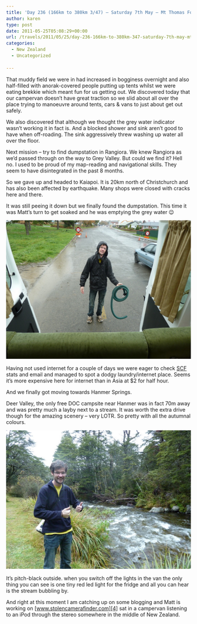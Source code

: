 ```yaml
---
title: 'Day 236 (166km to 380km 3/47) – Saturday 7th May – Mt Thomas Forest to Kaiapoi to Deer Valley, Lewis Pass'
author: karen
type: post
date: 2011-05-25T05:08:29+00:00
url: /travels/2011/05/25/day-236-166km-to-380km-347-saturday-7th-may-mt-thomas-forest-to-kaiapoi-to-deer-valley-lewis-pass/
categories:
  - New Zealand
  - Uncategorized

---
```

That muddy field we were in had increased in bogginess overnight and also half-filled with anorak-covered people putting up tents whilst we were eating brekkie which meant fun for us getting out. We discovered today that our campervan doesn’t have great traction so we slid about all over the place trying to manoeuvre around tents, cars & vans to just about get out safely.

We also discovered that although we thought the grey water indicator wasn’t working it in fact is. And a blocked shower and sink aren’t good to have when off-roading. The sink aggressively threw washing up water all over the floor. 

Next mission – try to find dumpstation in Rangiora. We knew Rangiora as we’d passed through on the way to Grey Valley. But could we find it? Hell no. I used to be proud of my map-reading and navigational skills. They seem to have disintegrated in the past 8 months.

So we gave up and headed to Kaiapoi. It is 20km north of Christchurch and has also been affected by earthquake. Many shops were closed with cracks here and there.

It was still peeing it down but we finally found the dumpstation. This time it was Matt’s turn to get soaked and he was emptying the grey water 😉

![](/travels-wp-content/uploads/2011/05/P1060151.jpg)

Having not used internet for a couple of days we were eager to check [SCF][2] stats and email and managed to spot a dodgy laundry/internet place. Seems it’s more expensive here for internet than in Asia at $2 for half hour. 

And we finally got moving towards Hanmer Springs.

Deer Valley, the only free DOC campsite near Hanmer was in fact 70m away and was pretty much a layby next to a stream. It was worth the extra drive though for the amazing scenery – very LOTR. So pretty with all the autumnal colours.&nbsp; 

![](/travels-wp-content/uploads/2011/05/P1060152.jpg)

It’s pitch-black outside. when you switch off the lights in the van the only thing you can see is one tiny red led light for the fridge and all you can hear is the stream bubbling by. 

And right at this moment I am catching up on some blogging and Matt is working on [www.stolencamerafinder.com][4] sat in a campervan listening to an iPod through the stereo somewhere in the middle of New Zealand.

 [1]: http://www.mattburns.co.uk/travels/wp-content/uploads/2011/05/P1060151.jpg
 [2]: http://www.stolencamerafinder.com/
 [3]: http://www.mattburns.co.uk/travels/wp-content/uploads/2011/05/P1060152.jpg
 [4]: http://www.stolencamerafinder.com